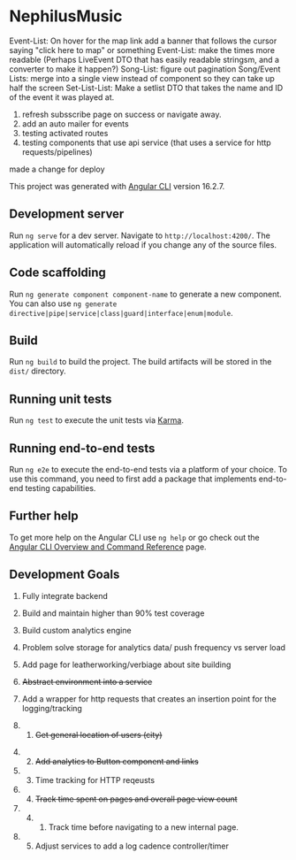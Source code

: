 # NephilusMusic

Event-List: On hover for the map link add a banner that follows the cursor saying "click here to map" or something
Event-List: make the times more readable (Perhaps LiveEvent DTO that has easily readable stringsm, and a converter to make it happen?)
Song-List: figure out pagination
Song/Event Lists: merge into a single view instead of component so they can take up half the screen
Set-List-List: Make a setlist DTO that takes the name and ID of the event it was played at.

1. refresh subsscribe page on success or navigate away.
2. add an auto mailer for events
3. testing activated routes
4. testing components that use api service (that uses a service for http requests/pipelines)

made a change for deploy


This project was generated with [Angular CLI](https://github.com/angular/angular-cli) version 16.2.7.

## Development server

Run `ng serve` for a dev server. Navigate to `http://localhost:4200/`. The application will automatically reload if you change any of the source files.

## Code scaffolding

Run `ng generate component component-name` to generate a new component. You can also use `ng generate directive|pipe|service|class|guard|interface|enum|module`.

## Build

Run `ng build` to build the project. The build artifacts will be stored in the `dist/` directory.

## Running unit tests

Run `ng test` to execute the unit tests via [Karma](https://karma-runner.github.io).

## Running end-to-end tests

Run `ng e2e` to execute the end-to-end tests via a platform of your choice. To use this command, you need to first add a package that implements end-to-end testing capabilities.

## Further help

To get more help on the Angular CLI use `ng help` or go check out the [Angular CLI Overview and Command Reference](https://angular.io/cli) page.


## Development Goals

1. Fully integrate backend

2. Build and maintain higher than 90% test coverage

3. Build custom analytics engine

4. Problem solve storage for analytics data/ push frequency vs server load

5. Add page for leatherworking/verbiage about site building

6. ~~Abstract environment into a service~~

7. Add a wrapper for http requests that creates an insertion point for the logging/tracking


4. 1. ~~Get general location of users (city)~~
<!-- 4. 2. Track time on page without navigating away -->
4. 2. ~~Add analytics to Button component and links~~
4. 3. Time tracking for HTTP reqeusts
4. 4. ~~Track time spent on pages and overall page view count~~
4. 4. 1. Track time before navigating to a new internal page.
4. 5. Adjust services to add a log cadence controller/timer